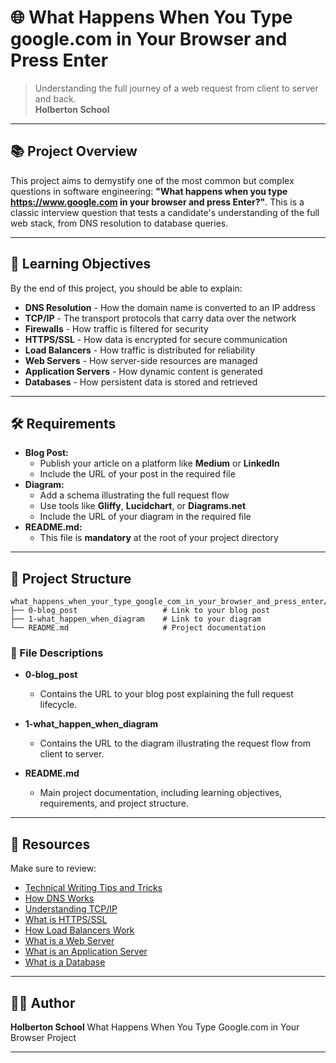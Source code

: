 # 🌐 What Happens When You Type google.com in Your Browser and Press Enter

> Understanding the full journey of a web request from client to server and back.  
> **Holberton School**

---

## 📚 Project Overview

This project aims to demystify one of the most common but complex questions in software engineering: **"What happens when you type https://www.google.com in your browser and press Enter?"**. This is a classic interview question that tests a candidate's understanding of the full web stack, from DNS resolution to database queries.

---

## 🎯 Learning Objectives

By the end of this project, you should be able to explain:

- **DNS Resolution** - How the domain name is converted to an IP address
- **TCP/IP** - The transport protocols that carry data over the network
- **Firewalls** - How traffic is filtered for security
- **HTTPS/SSL** - How data is encrypted for secure communication
- **Load Balancers** - How traffic is distributed for reliability
- **Web Servers** - How server-side resources are managed
- **Application Servers** - How dynamic content is generated
- **Databases** - How persistent data is stored and retrieved

---

## 🛠️ Requirements

- **Blog Post:**  
  - Publish your article on a platform like **Medium** or **LinkedIn**  
  - Include the URL of your post in the required file  
- **Diagram:**  
  - Add a schema illustrating the full request flow  
  - Use tools like **Gliffy**, **Lucidchart**, or **Diagrams.net**  
  - Include the URL of your diagram in the required file  
- **README.md:**  
  - This file is **mandatory** at the root of your project directory  

---

## 📁 Project Structure

```
what_happens_when_your_type_google_com_in_your_browser_and_press_enter/
├── 0-blog_post                   # Link to your blog post
├── 1-what_happen_when_diagram    # Link to your diagram
└── README.md                     # Project documentation
```

### 📄 File Descriptions

- **0-blog_post**  
  - Contains the URL to your blog post explaining the full request lifecycle.

- **1-what_happen_when_diagram**  
  - Contains the URL to the diagram illustrating the request flow from client to server.

- **README.md**  
  - Main project documentation, including learning objectives, requirements, and project structure.

---

## 📎 Resources

Make sure to review:

- [Technical Writing Tips and Tricks](https://intranet.hbtn.io/concepts/134)  
- [How DNS Works](https://en.wikipedia.org/wiki/Domain_Name_System)  
- [Understanding TCP/IP](https://en.wikipedia.org/wiki/Internet_protocol_suite)  
- [What is HTTPS/SSL](https://en.wikipedia.org/wiki/HTTPS)  
- [How Load Balancers Work](https://en.wikipedia.org/wiki/Load_balancing_(computing))  
- [What is a Web Server](https://en.wikipedia.org/wiki/Web_server)  
- [What is an Application Server](https://en.wikipedia.org/wiki/Application_server)  
- [What is a Database](https://en.wikipedia.org/wiki/Database)  

---

## 🧑‍💻 Author

**Holberton School**
What Happens When You Type Google.com in Your Browser Project

---
